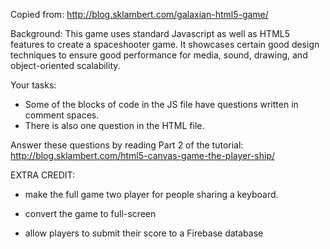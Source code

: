 Copied from: http://blog.sklambert.com/galaxian-html5-game/

Background:
This game uses standard Javascript as well as HTML5 features to create a 
spaceshooter game. It showcases certain good design techniques to ensure
good performance for media, sound, drawing, and object-oriented scalability.

Your tasks:
- Some of the blocks of code in the JS file have questions written in comment spaces.
- There is also one question in the HTML file.
  
Answer these questions by reading Part 2 of the tutorial: http://blog.sklambert.com/html5-canvas-game-the-player-ship/

EXTRA CREDIT:
- make the full game two player for people sharing a keyboard.

- convert the game to full-screen

- allow players to submit their score to a Firebase database